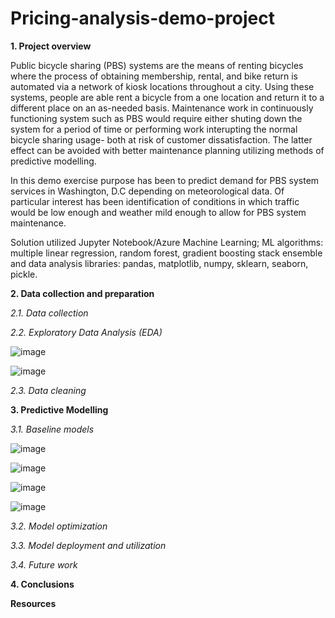 # Pricing-analysis-demo-project

__1. Project overview__

Public bicycle sharing (PBS) systems are the means of renting bicycles where the process of obtaining membership, rental, and bike return is automated via a network of kiosk locations throughout a city. Using these systems, people are able rent a bicycle from a one location and return it to a different place on an as-needed basis. Maintenance work in continuously functioning system such as PBS would require either shuting down the system for a period of time or performing work interupting the normal bicycle sharing usage- both at risk of customer dissatisfaction. The latter effect can be avoided with better maintenance planning utilizing methods of predictive modelling.

In this demo exercise purpose has been to predict demand for PBS system services in Washington, D.C depending on meteorological data. Of particular interest has been identification of conditions in which traffic would be low enough and weather mild enough to allow for PBS system maintenance.

Solution utilized Jupyter Notebook/Azure Machine Learning; ML algorithms: multiple linear regression, random forest, gradient boosting stack ensemble and data analysis libraries: pandas, matplotlib, numpy, sklearn, seaborn, pickle.

__2. Data collection and preparation__

_2.1. Data collection_

_2.2. Exploratory Data Analysis (EDA)_

![image](https://user-images.githubusercontent.com/99291264/164911775-6a991ada-2f39-4593-b99d-7f5b1f66603c.png)

![image](https://user-images.githubusercontent.com/99291264/164911787-6e964a1c-2a5b-4654-9cbf-5f6bf3930fd7.png)

_2.3. Data cleaning_

__3. Predictive Modelling__

_3.1. Baseline models_

![image](https://user-images.githubusercontent.com/99291264/164911746-08ed03d9-1690-40a1-baf5-d7c70e9984c9.png)

![image](https://user-images.githubusercontent.com/99291264/164911716-83b4881a-5a17-4eef-b66a-351aa2ba8f67.png)

![image](https://user-images.githubusercontent.com/99291264/164911726-c4c17e4e-3b42-49b4-b8e5-140655a26b26.png)

![image](https://user-images.githubusercontent.com/99291264/164911737-71a749ff-03d7-4c62-aa77-23d2721ca028.png)

_3.2. Model optimization_

_3.3. Model deployment and utilization_

_3.4. Future work_

__4. Conclusions__


__Resources__










